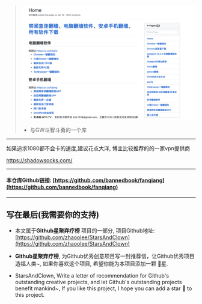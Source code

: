 
> ![](https://raw.githubusercontent.com/zhaoolee/GraphBed/master/images/34f43f4c83aa805e88accfc4c8a7394f.png)
> - 与GW斗智斗勇的一个库

---

如果追求1080都不会卡的速度,建议花点大洋, 博主比较推荐的的一家vpn提供商

https://shadowsocks.com/

---

#### 本仓库Github链接: [https://github.com/bannedbook/fanqiang](https://github.com/bannedbook/fanqiang)

---

## 写在最后(我需要你的支持)
- 本文属于**Github星聚弃疗榜** 项目的一部分, 项目Github地址: [https://github.com/zhaoolee/StarsAndClown](https://github.com/zhaoolee/StarsAndClown)

- **Github星聚弃疗榜**, 为Github优秀创意项目写一封推荐信，让Github优秀项目造福人类~, 如果你喜欢这个项目, 希望你能为本项目添加一颗 🌟星.

- StarsAndClown, Write a letter of recommendation for Github's outstanding creative projects, and let Github's outstanding projects benefit mankind~, If you like this project, I hope you can add a star 🌟 to this project.

